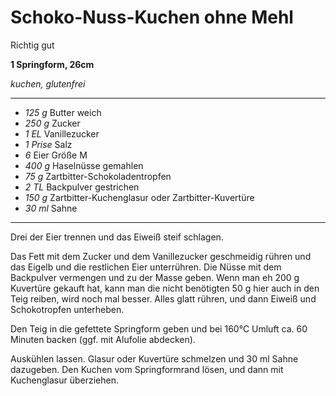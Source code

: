 # Schoko-Nuss-Kuchen ohne Mehl

Richtig gut

**1 Springform, 26cm**

*kuchen, glutenfrei*

---

- *125 g* Butter weich
- *250 g* Zucker
- *1 EL* Vanillezucker
- *1 Prise* Salz
- *6* Eier Größe M
- *400 g* Haselnüsse gemahlen
- *75 g* Zartbitter-Schokoladentropfen
- *2 TL* Backpulver gestrichen
- *150 g* Zartbitter-Kuchenglasur oder Zartbitter-Kuvertüre
- *30 ml* Sahne

---

Drei der Eier trennen und das Eiweiß steif schlagen.

Das Fett mit dem Zucker und dem Vanillezucker geschmeidig rühren und das Eigelb und die restlichen Eier unterrühren. Die
Nüsse mit dem Backpulver vermengen und zu der Masse geben. Wenn man eh 200 g Kuvertüre gekauft hat, kann man die nicht
benötigten 50 g hier auch in den Teig reiben, wird noch mal besser. Alles glatt rühren, und dann Eiweiß und
Schokotropfen unterheben.

Den Teig in die gefettete Springform geben und bei 160°C Umluft ca. 60 Minuten backen (ggf. mit Alufolie abdecken).

Auskühlen lassen. Glasur oder Kuvertüre schmelzen und 30 ml Sahne dazugeben. Den Kuchen vom Springformrand lösen, und
dann mit Kuchenglasur überziehen.
